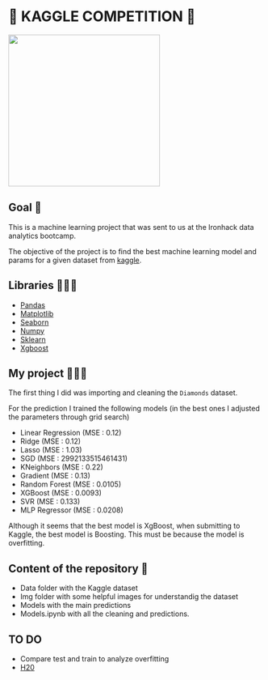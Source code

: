 # 💎 KAGGLE COMPETITION 💎

<img width=300 src="https://www.wallpapertip.com/wmimgs/11-111305_jewelery-bokeh-bling-abstraction-abstract-sparkle-wallpaper-diamond.jpg">

## Goal 🏁
This is a machine learning project that was sent to us at the Ironhack data analytics bootcamp. 

The objective of the project is to find the best machine learning model and params for a given dataset from [kaggle](https://www.kaggle.com/c/diamonds-datamad0321).


## Libraries 👩🏼‍🏫
- [Pandas](https://pandas.pydata.org/docs/)
- [Matplotlib](https://matplotlib.org/)
- [Seaborn](https://seaborn.pydata.org/)
- [Numpy](https://numpy.org/doc/)
- [Sklearn](https://scikit-learn.org/stable/)
- [Xgboost](https://xgboost.readthedocs.io/en/latest/)


## My project 👩🏼‍💻
The first thing I did was importing and cleaning the `Diamonds` dataset.

For the prediction I trained the following models (in the best ones I adjusted the parameters through grid search)
* Linear Regression (MSE : 0.12)
* Ridge (MSE : 0.12)
* Lasso (MSE : 1.03)
* SGD (MSE : 2992133515461431)
* KNeighbors (MSE : 0.22)
* Gradient (MSE : 0.13)
* Random Forest (MSE : 0.0105)
* XGBoost (MSE : 0.0093)
* SVR (MSE : 0.133)
* MLP Regressor (MSE : 0.0208)

Although it seems that the best model is XgBoost, when submitting to Kaggle, the best model is Boosting. This must be because the model is overfitting. 

## Content of the repository 👀

- Data folder with the Kaggle dataset
- Img folder with some helpful images for understandig the dataset
- Models with the main predictions
- Models.ipynb with all the cleaning and predictions. 

## TO DO
- Compare test and train to analyze overfitting
- [H20](https://www.cienciadedatos.net/documentos/py04_machine_learning_con_h2o_y_python)